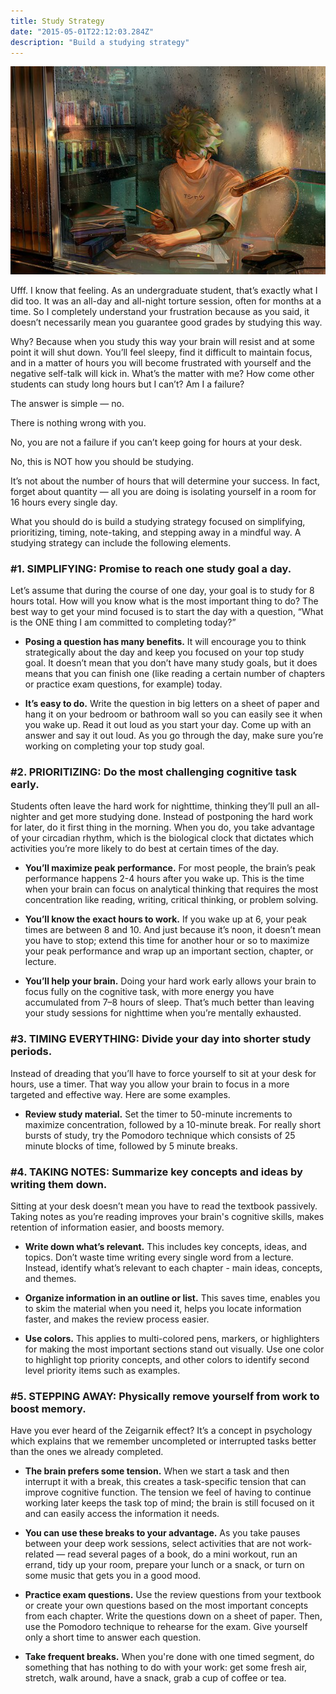 ```yaml
---
title: Study Strategy
date: "2015-05-01T22:12:03.284Z"
description: "Build a studying strategy"
---
```


![backgr](bac.jpg)

Ufff. I know that feeling. As an undergraduate student, that’s exactly what I did too. It was an all-day and all-night torture session, often for months at a time. So I completely understand your frustration because as you said, it doesn’t necessarily mean you guarantee good grades by studying this way.

Why? Because when you study this way your brain will resist and at some point it will shut down. You’ll feel sleepy, find it difficult to maintain focus, and in a matter of hours you will become frustrated with yourself and the negative self-talk will kick in. What’s the matter with me? How come other students can study long hours but I can’t? Am I a failure?

The answer is simple — no.

There is nothing wrong with you.

No, you are not a failure if you can’t keep going for hours at your desk.

No, this is NOT how you should be studying.

It’s not about the number of hours that will determine your success. In fact, forget about quantity — all you are doing is isolating yourself in a room for 16 hours every single day.

What you should do is build a studying strategy focused on simplifying, prioritizing, timing, note-taking, and stepping away in a mindful way. A studying strategy can include the following elements.

### #1. SIMPLIFYING: Promise to reach one study goal a day.

Let’s assume that during the course of one day, your goal is to study for 8 hours total. How will you know what is the most important thing to do? The best way to get your mind focused is to start the day with a question, “What is the ONE thing I am committed to completing today?”

- **Posing a question has many benefits.** It will encourage you to think strategically about the day and keep you focused on your top study goal. It doesn’t mean that you don’t have many study goals, but it does means that you can finish one (like reading a certain number of chapters or practice exam questions, for example) today.

- **It’s easy to do.** Write the question in big letters on a sheet of paper and hang it on your bedroom or bathroom wall so you can easily see it when you wake up. Read it out loud as you start your day. Come up with an answer and say it out loud. As you go through the day, make sure you’re working on completing your top study goal.

### #2. PRIORITIZING: Do the most challenging cognitive task early.

Students often leave the hard work for nighttime, thinking they’ll pull an all-nighter and get more studying done. Instead of postponing the hard work for later, do it first thing in the morning. When you do, you take advantage of your circadian rhythm, which is the biological clock that dictates which activities you’re more likely to do best at certain times of the day.

- **You’ll maximize peak performance.** For most people, the brain’s peak performance happens 2-4 hours after you wake up. This is the time when your brain can focus on analytical thinking that requires the most concentration like reading, writing, critical thinking, or problem solving.

- **You’ll know the exact hours to work.** If you wake up at 6, your peak times are between 8 and 10. And just because it’s noon, it doesn’t mean you have to stop; extend this time for another hour or so to maximize your peak performance and wrap up an important section, chapter, or lecture.

- **You’ll help your brain.** Doing your hard work early allows your brain to focus fully on the cognitive task, with more energy you have accumulated from 7–8 hours of sleep. That’s much better than leaving your study sessions for nighttime when you’re mentally exhausted.

### #3. TIMING EVERYTHING: Divide your day into shorter study periods.

Instead of dreading that you’ll have to force yourself to sit at your desk for hours, use a timer. That way you allow your brain to focus in a more targeted and effective way. Here are some examples.

- **Review study material.** Set the timer to 50-minute increments to maximize concentration, followed by a 10-minute break. For really short bursts of study, try the Pomodoro technique which consists of 25 minute blocks of time, followed by 5 minute breaks.

### #4. TAKING NOTES: Summarize key concepts and ideas by writing them down.

Sitting at your desk doesn’t mean you have to read the textbook passively. Taking notes as you’re reading improves your brain's cognitive skills, makes retention of information easier, and boosts memory.

- **Write down what’s relevant.** This includes key concepts, ideas, and topics. Don’t waste time writing every single word from a lecture. Instead, identify what’s relevant to each chapter - main ideas, concepts, and themes.

- **Organize information in an outline or list.** This saves time, enables you to skim the material when you need it, helps you locate information faster, and makes the review process easier.

- **Use colors.** This applies to multi-colored pens, markers, or highlighters for making the most important sections stand out visually. Use one color to highlight top priority concepts, and other colors to identify second level priority items such as examples.

### #5. STEPPING AWAY: Physically remove yourself from work to boost memory.

Have you ever heard of the Zeigarnik effect? It’s a concept in psychology which explains that we remember uncompleted or interrupted tasks better than the ones we already completed.

- **The brain prefers some tension.** When we start a task and then interrupt it with a break, this creates a task-specific tension that can improve cognitive function. The tension we feel of having to continue working later keeps the task top of mind; the brain is still focused on it and can easily access the information it needs.

- **You can use these breaks to your advantage.** As you take pauses between your deep work sessions, select activities that are not work-related — read several pages of a book, do a mini workout, run an errand, tidy up your room, prepare your lunch or a snack, or turn on some music that gets you in a good mood.

- **Practice exam questions.** Use the review questions from your textbook or create your own questions based on the most important concepts from each chapter. Write the questions down on a sheet of paper. Then, use the Pomodoro technique to rehearse for the exam. Give yourself only a short time to answer each question.

- **Take frequent breaks.** When you're done with one timed segment, do something that has nothing to do with your work: get some fresh air, stretch, walk around, have a snack, grab a cup of coffee or tea.